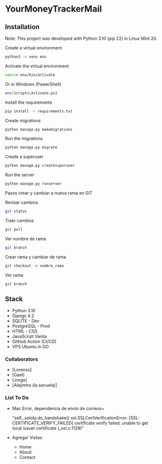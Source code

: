 # YourMoneyTrackerMail


## Installation
Note: This project was developed with Python 3.10 (pip 22) in Linux Mint 20.

Create a virtual environment
```bash
python3 -m venv env
```
Activate the virtual environment
```bash
source env/bin/activate
```
Or in Windows (PowerShell)
```bash
env\Scripts\Activate.ps1
```
Install the requirements
```bash
pip install -r requirements.txt
```
Create migrations
```bash
python manage.py makemigrations
```
Run the migrations
```bash
python manage.py migrate
```
Create a superuser
```bash
python manage.py createsuperuser
```
Run the server
```bash
python manage.py runserver
```
Pasos crear y cambiar a nueva rama en GIT

Revisar cambios
```bash
git status
```
Traer cambios
```bash
git pull
```
Ver nombre de rama
```bash
git branch
```
Crear rama y cambiar de rama
```bash
git checkout -m nombre_rama
```
Ver rama
```bash
git branch
```


## Stack
+ Python 3.10
+ Django 4.2
+ SQLITE - Dev
+ PostgreSQL - Prod
+ HTML - CSS
+ JavaScript Vanila
+ GitHub Action (CI/CD)
+ VPS Ubuntu in DO

### Collaborators
- [Lorenzo]
- [Gael]
- [Jorge]
- [Alejimho (la secuela)]

### List To Do

+ Mac Error, dependencia de envío de correos=

    "self._sslobj.do_handshake()
    ssl.SSLCertVerificationError: [SSL: CERTIFICATE_VERIFY_FAILED] certificate verify failed: unable to get local issuer certificate (_ssl.c:1129)"

+ Agregar Vistas:
    * Home
    * About
    * Contact
